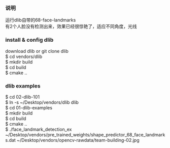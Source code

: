 ### 说明
运行dlib自带的68-face-landmarks  
有2个人脸没有检测出来，效果已经很惊艳了，适应不同角度，光线  

### install & config dlib
download dlib or git clone dlib  
$ cd vendors/dlib  
$ mkdir build  
$ cd build   
$ cmake ..  

### dlib examples
$ cd 02-dlib-101  
$ ln -s ~/Desktop/vendors/dlib dlib  
$ cd 01-dlib-examples   
$ mkdir build   
$ cd build   
$ cmake ..  
$ ./face_landmark_detection_ex   ~/Desktop/vendors/pre_trained_weights/shape_predictor_68_face_landmarks.dat  ~/Desktop/vendors/opencv-rawdata/team-building-02.jpg  
